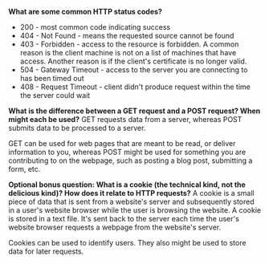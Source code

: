 **What are some common HTTP status codes?**
- 200 - most common code indicating success
- 404 - Not Found - means the requested source cannot be found
- 403 - Forbidden - access to the resource is forbidden. A common reason is the client machine is not on a list of machines that have access. Another reason is if the client's certificate is no longer valid.
- 504 - Gateway Timeout - access to the server you are connecting to has been timed out
- 408 - Request Timeout - client didn't produce request within the time the server could wait

**What is the difference between a GET request and a POST request? When might each be used?**
GET requests data from a server, whereas POST submits data to be processed to a server.

GET can be used for web pages that are meant to be read, or deliver information to you, whereas POST might be used for something you are contributing to on the webpage, such as posting a blog post, submitting a form, etc.

**Optional bonus question: What is a cookie (the technical kind, not the delicious kind)? How does it relate to HTTP requests?**
A cookie is a small piece of data that is sent from a website's server and subsequently stored in a user's website browser while the user is browsing the website. A cookie is stored in a text file. It's sent back to the server each time the user's website browser requests a webpage from the website's server.

Cookies can be used to identify users. They also might be used to store data for later requests.
